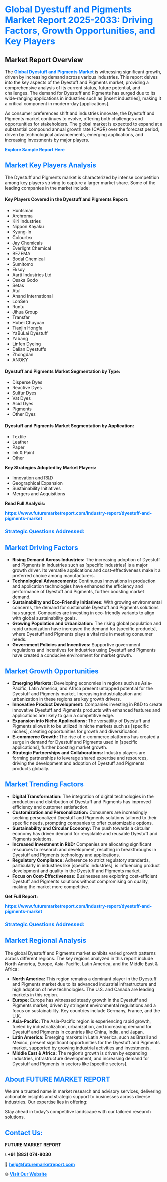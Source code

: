 <h1 style="color: #007BFF;">Global Dyestuff and Pigments Market Report 2025-2033: Driving Factors, Growth Opportunities, and Key Players</h1>

<section id="overview">
<h2>Market Report Overview</h2>
<p>The <a href="https://www.futuremarketreport.com/industry-report/dyestuff-and-pigments-market" style="color: #007BFF; text-decoration: none;"><strong>Global Dyestuff and Pigments Market</strong></a> is witnessing significant growth, driven by increasing demand across various industries. This report delves into the key aspects of the Dyestuff and Pigments market, providing a comprehensive analysis of its current status, future potential, and challenges. The demand for Dyestuff and Pigments has surged due to its wide-ranging applications in industries such as [insert industries], making it a critical component in modern-day [applications].</p>
<p>As consumer preferences shift and industries innovate, the Dyestuff and Pigments market continues to evolve, offering both challenges and opportunities for stakeholders. The global market is expected to expand at a substantial compound annual growth rate (CAGR) over the forecast period, driven by technological advancements, emerging applications, and increasing investments by major players.</p>
</section>

<section id="overview">
<p><a href="https://www.futuremarketreport.com/request-sample/reportId=27951" style="color: #007BFF; text-decoration: none;"><strong>Explore Sample Report Here</strong></a></p>
</section>

<section id="key-players">
<h2 style="color: #007BFF;">Market Key Players Analysis</h2>
<p>The Dyestuff and Pigments market is characterized by intense competition among key players striving to capture a larger market share. Some of the leading companies in the market include:</p>
<h4>Key Players Covered in the Dyestuff and Pigments Report:</h4>
<ul><li>Huntsman</li><li>Archroma</li><li>Kiri Industries</li><li>Nippon Kayaku</li><li>Kyung-In</li><li>Colourtex</li><li>Jay Chemicals</li><li>Everlight Chemical</li><li>BEZEMA</li><li>Bodal Chemical</li><li>Sumitomo</li><li>Eksoy</li><li>Aarti Industries Ltd</li><li>Osaka Godo</li><li>Setas</li><li>Atul</li><li>Anand International</li><li>LonSen</li><li>Runtu</li><li>Jihua Group</li><li>Transfar</li><li>Hubei Chuyuan</li><li>Tianjin Hongfa</li><li>YaBuLai Dyestuff</li><li>Yabang</li><li>Linfen Dyeing</li><li>Dalian Dyestuffs</li><li>Zhongdan</li><li>ANOKY</li></ul>
<h4>Dyestuff and Pigments Market Segmentation by Type:</h4>
<ul><li>Disperse Dyes</li><li>Reactive Dyes</li><li>Sulfur Dyes</li><li>Vat Dyes</li><li>Acid Dyes</li><li>Pigments</li><li>Other Dyes</li></ul>

<h4>Dyestuff and Pigments Market Segmentation by Application:</h4>
<ul><li>Textile</li><li>Leather</li><li>Paper</li><li>Ink &amp; Paint</li><li>Other</li></ul>
<p><strong>Key Strategies Adopted by Market Players:</strong></p>
<ul>
<li>Innovation and R&D</li>
<li>Geographical Expansion</li>
<li>Sustainability Initiatives</li>
<li>Mergers and Acquisitions</li>
</ul>
</section>

<section>
<p><strong>Read Full Analysis: </strong></p><a href="https://www.futuremarketreport.com/industry-report/dyestuff-and-pigments-market" style="color: #007BFF; text-decoration: none;"><strong>https://www.futuremarketreport.com/industry-report/dyestuff-and-pigments-market</strong></a>
<h3 style="color: #007BFF;">Strategic Questions Addressed:</h3>
</section>

<section id="driving-factors">
<h2 style="color: #007BFF;">Market Driving Factors</h2>
<ul>
<li><strong>Rising Demand Across Industries:</strong> The increasing adoption of Dyestuff and Pigments in industries such as [specific industries] is a major growth driver. Its versatile applications and cost-effectiveness make it a preferred choice among manufacturers.</li>
<li><strong>Technological Advancements:</strong> Continuous innovations in production and application technologies have enhanced the efficiency and performance of Dyestuff and Pigments, further boosting market demand.</li>
<li><strong>Sustainability and Eco-Friendly Initiatives:</strong> With growing environmental concerns, the demand for sustainable Dyestuff and Pigments solutions has surged. Companies are investing in eco-friendly variants to align with global sustainability goals.</li>
<li><strong>Growing Population and Urbanization:</strong> The rising global population and rapid urbanization have increased the demand for [specific products], where Dyestuff and Pigments plays a vital role in meeting consumer needs.</li>
<li><strong>Government Policies and Incentives:</strong> Supportive government regulations and incentives for industries using Dyestuff and Pigments have created a conducive environment for market growth.</li>
</ul>
</section>

<section id="growth-opportunities">
<h2 style="color: #007BFF;">Market Growth Opportunities</h2>
<ul>
<li><strong>Emerging Markets:</strong> Developing economies in regions such as Asia-Pacific, Latin America, and Africa present untapped potential for the Dyestuff and Pigments market. Increasing industrialization and urbanization in these regions are key growth drivers.</li>
<li><strong>Innovative Product Development:</strong> Companies investing in R&D to create innovative Dyestuff and Pigments products with enhanced features and applications are likely to gain a competitive edge.</li>
<li><strong>Expansion into Niche Applications:</strong> The versatility of Dyestuff and Pigments allows it to be utilized in niche markets such as [specific niches], creating opportunities for growth and diversification.</li>
<li><strong>E-commerce Growth:</strong> The rise of e-commerce platforms has created a surge in demand for Dyestuff and Pigments used in [specific applications], further boosting market growth.</li>
<li><strong>Strategic Partnerships and Collaborations:</strong> Industry players are forming partnerships to leverage shared expertise and resources, driving the development and adoption of Dyestuff and Pigments products globally.</li>
</ul>
</section>

<section id="trending-factors">
<h2 style="color: #007BFF;">Market Trending Factors</h2>
<ul>
<li><strong>Digital Transformation:</strong> The integration of digital technologies in the production and distribution of Dyestuff and Pigments has improved efficiency and customer satisfaction.</li>
<li><strong>Customization and Personalization:</strong> Consumers are increasingly seeking personalized Dyestuff and Pigments solutions tailored to their specific needs, prompting companies to offer customizable options.</li>
<li><strong>Sustainability and Circular Economy:</strong> The push towards a circular economy has driven demand for recyclable and reusable Dyestuff and Pigments solutions.</li>
<li><strong>Increased Investment in R&D:</strong> Companies are allocating significant resources to research and development, resulting in breakthroughs in Dyestuff and Pigments technology and applications.</li>
<li><strong>Regulatory Compliance:</strong> Adherence to strict regulatory standards, particularly in industries like [specific industries], is influencing product development and quality in the Dyestuff and Pigments market.</li>
<li><strong>Focus on Cost-Effectiveness:</strong> Businesses are exploring cost-efficient Dyestuff and Pigments solutions without compromising on quality, making the market more competitive.</li>
</ul>
</section>

<section>
<p><strong>Get Full Report: </strong></p><a href="https://www.futuremarketreport.com/industry-report/dyestuff-and-pigments-market" style="color: #007BFF; text-decoration: none;"><strong>https://www.futuremarketreport.com/industry-report/dyestuff-and-pigments-market</strong></a>
<h3 style="color: #007BFF;">Strategic Questions Addressed:</h3>
</section>


<section id="regional-analysis">
<h2 style="color: #007BFF;">Market Regional Analysis</h2>
<p>The global Dyestuff and Pigments market exhibits varied growth patterns across different regions. The key regions analyzed in this report include North America, Europe, Asia-Pacific, Latin America, and the Middle East & Africa:</p>
<ul>
<li><strong>North America:</strong> This region remains a dominant player in the Dyestuff and Pigments market due to its advanced industrial infrastructure and high adoption of new technologies. The U.S. and Canada are leading markets in this region.</li>
<li><strong>Europe:</strong> Europe has witnessed steady growth in the Dyestuff and Pigments market, driven by stringent environmental regulations and a focus on sustainability. Key countries include Germany, France, and the U.K.</li>
<li><strong>Asia-Pacific:</strong> The Asia-Pacific region is experiencing rapid growth, fueled by industrialization, urbanization, and increasing demand for Dyestuff and Pigments in countries like China, India, and Japan.</li>
<li><strong>Latin America:</strong> Emerging markets in Latin America, such as Brazil and Mexico, present significant opportunities for the Dyestuff and Pigments market, supported by growing industrial activities and investments.</li>
<li><strong>Middle East & Africa:</strong> The region’s growth is driven by expanding industries, infrastructure development, and increasing demand for Dyestuff and Pigments in sectors like [specific sectors].</li>
</ul>
</section>

<footer>
<h2 style="color: #007BFF;">About FUTURE MARKET REPORT</h2>
<p>We are a trusted name in market research and advisory services, delivering actionable insights and strategic support to businesses across diverse industries. Our expertise lies in offering:</p>

<p>Stay ahead in today’s competitive landscape with our tailored research solutions.</p>

<h2 style="color: #007BFF;">Contact Us:</h2>
<p><strong>FUTURE MARKET REPORT</strong></p>
<p>📞 <strong>+91 (883) 074-8030</strong></p>
<p>📧 <strong><a href="mailto:help@futuremarketreport.com" style="color: #007BFF;">help@futuremarketreport.com</a></strong></p>
<p>🌐 <strong><a href="https://www.futuremarketreport.com/" style="color: #007BFF;">Visit Our Website</a></strong></p>
</footer>